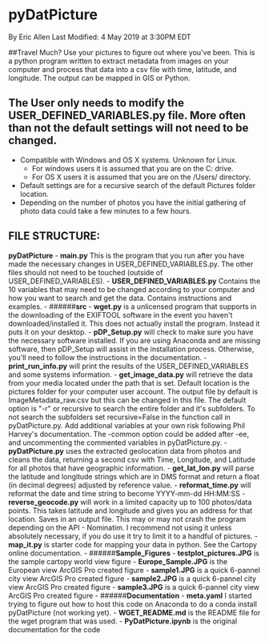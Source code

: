 # pyDatPicture
By Eric Allen
Last Modified: 4 May 2019 at 3:30PM EDT

##Travel Much? Use your pictures to figure out where you've been.
This is a python program written to extract metadata from images on your computer and process that data into a csv file with time, latitude, and longitude. The output can be mapped in GIS or Python.

## The User only needs to modify the USER_DEFINED_VARIABLES.py file. More often than not the default settings will not need to be changed.
- Compatible with Windows and OS X systems. Unknown for Linux. 
    - For windows users it is assumed that you are on the C: drive.
    - For OS X users it is assumed that you are on the /Users/ directory.
- Default settings are for a recursive search of the default Pictures folder location.
- Depending on the number of photos you have the initial gathering of photo data could take a few minutes to a few hours.


## FILE STRUCTURE:

**pyDatPicture**
    - **main.py** This is the program that you run after you have made the necessary changes in USER_DEFINED_VARIABLES.py. The other files should not need to be touched (outside of USER_DEFINED_VARIABLES).
    - **USER_DEFINED_VARIABLES.py** Contains the 10 variables that may need to be changed according to your computer and how you want to search and get the data. Contains instructions and examples.
    - ######**src**
        - **wget.py** is a unlicensed program that supports in the downloading of the EXIFTOOL software in the event you haven't downloaded/installed it. This does not actually install the program. Instead it puts it on your desktop.
        - **pDP_Setup.py** will check to make sure you have the necessary software installed. If you are using Anaconda and are missing software, then pDP_Setup will assist in the installation process. Otherwise, you'll need to follow the instructions in the documentation.
        - **print_run_info.py** will print the results of the USER_DEFINED_VARIABLES and some systems information.
        - **get_image_data.py** will retrieve the data from your media located under the path that is set. Default location is the pictures folder for your computer user account. The output file by default is ImageMetadata_raw.csv but this can be changed in this file. The default option is "-r" or recursive to search the entire folder and it's subfolders. To not search the subfolders set recursive=False in the function call in pyDatPicture.py. Add additional variables at your own risk following Phil Harvey's documentation. The -common option could be added after -ee, and uncommenting the commented variables in pyDatPicture.py. 
        - **pyDatPicture.py** uses the extracted geolocation data from photos and cleans the data, returning a second csv with Time, Longitude, and Latitude for all photos that have geographic information.
        - **get_lat_lon.py** will parse the latitude and longitude strings which are in DMS format and return a float (in decimal degrees) adjusted by reference value.
        - **reformat_time.py** will reformat the date and time string to become YYYY-mm-dd HH:MM:SS
        - **reverse_geocode.py** will work in a limited capacity up to 100 photos/data points. This takes latitude and longitude and gives you an address for that location. Saves in an output file. This may or may not crash the program depending on the API - Nominatim. I recommend not using it unless absolutely necessary, if you do use it try to limit it to a handful of pictures.
        - **map_it.py** is starter code for mapping your data in python. See the Cartopy online documentation.
	- ######**Sample_Figures**
        - **testplot_pictures.JPG** is the sample cartopy world view figure
        - **Europe_Sample.JPG** is the European view ArcGIS Pro created figure
        - **sample1.JPG** is a quick 6-pannel city view ArcGIS Pro created figure
        - **sample2.JPG** is a quick 6-pannel city view ArcGIS Pro created figure
        - **sample3.JPG** is a quick 6-pannel city view ArcGIS Pro created figure
	- ######**Documentation**
        - **meta.yaml** I started trying to figure out how to host this code on Anaconda to do a conda install pyDatPicture (not working yet).
        - **WGET_README.md** is the README file for the wget program that was used.
        - **PyDatPicture.ipynb** is the original documentation for the code
